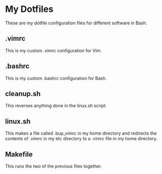 # My Dotfiles
These are my dotfile configuration files for different software in Bash.
## .vimrc
This is my custom .vimrc configuration for Vim.
## .bashrc
This is my custom .bashrc configuration for Bash.
## cleanup.sh
This reverses anything done in the linux.sh script.
## linux.sh
This makes a file called .bup_vimrc in my home directory and redirects the contents of .vimrc in my etc directory to a .vimrc file in my home directory.
## Makefile
This runs the two of the previous files together.
